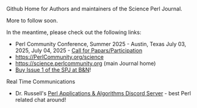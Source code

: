 Github Home for Authors and maintainers of the Science Perl Journal.

More to follow soon.

In the meantime, please check out the following links:

- Perl Community Conference, Summer 2025 - Austin, Texas July 03, 2025, July 04, 2025 - [Call for Papars/Participation](https://www.papercall.io/perlcommunity)
- https://PerlCommunity.org/science
- https://science.perlcommunity.org (main Journal home)
- [Buy Issue 1 of the SPJ at B&N](https://www.barnesandnoble.com/w/the-science-perl-journal-issue-1-marc-perry/1146976256?ean=9798218984748)!

Real Time Communications

- Dr. Russell's [Perl Applications & Algorithms Discord Server](https://discord.gg/WKz6bGnn9B) - best Perl related chat around!
